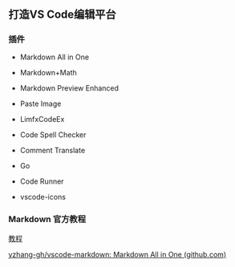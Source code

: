 #
## 打造VS Code编辑平台
### 插件
* Markdown All in One
* Markdown+Math
* Markdown Preview Enhanced
* Paste Image
* LimfxCodeEx
* Code Spell Checker
* Comment Translate

* Go
* Code Runner
* vscode-icons

### Markdown 官方教程
[教程](https://markdown.com.cn/extended-syntax/tables.html)

[yzhang-gh/vscode-markdown: Markdown All in One (github.com)](https://github.com/yzhang-gh/vscode-markdown)

